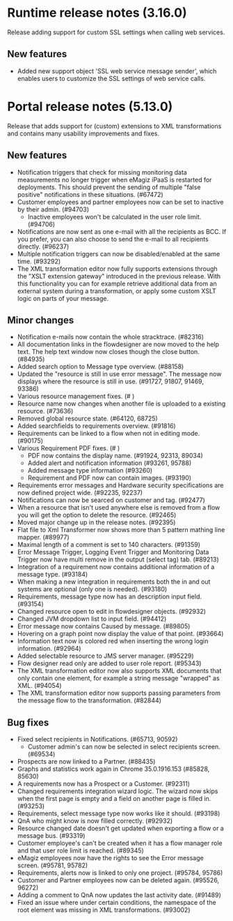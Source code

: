 # Runtime release notes (3.16.0)
Release adding support for custom SSL settings when calling web services.
## New features
- Added new support object 'SSL web service message sender', which enables users to customize the SSL settings of web service calls.

# Portal release notes (5.13.0)
Release that adds support for (custom) extensions to XML transformations and contains many usability improvements and fixes.
## New features
- Notification triggers that check for missing monitoring data measurements no longer trigger when eMagiz iPaaS is restarted for deployments. This should prevent the sending of multiple "false positive" notifications in these situations. (#67472)
- Customer employees and partner employees now can be set to inactive by their admin. (#94703)
  - Inactive employees won't be calculated in the user role limit. (#94706)
- Notifications are now sent as one e-mail with all the recipients as BCC. If you prefer, you can also choose to send the e-mail to all recipients directly. (#96237)
- Multiple notification triggers can now be disabled/enabled at the same time. (#93292)
- The XML transformation editor now fully supports extensions through the "XSLT extension gateway" introduced in the previous release. With this functionality you can for example retrieve additional data from an external system during a transformation, or apply some custom XSLT logic on parts of your message.
## Minor changes
- Notification e-mails now contain the whole stracktrace. (#82316)
- All documentation links in the flowdesigner are now moved to the help text. The help text window now closes though the close button. (#84935)
- Added search option to Message type overview. (#88158)
- Updated the "resource is still in use error message". The message now displays where the resource is still in use. (#91727, 91807, 91469, 93386)
- Various resource management fixes. (# )
- Resource name now changes when another file is uploaded to a existing resource. (#73636)
- Removed global resource state. (#64120, 68725)
- Added searchfields to requirements overview. (#91816)
- Requirements can be linked to a flow when not in editing mode. (#90175)
- Various Requirement PDF fixes. (# )
  - PDF now contains the display name. (#91924, 92313, 89034)
  - Added alert and notification information (#93261, 95788)
  - Added message type information (#93260)
  - Requirement and PDF now can contain images. (#93190)
- Requirements error messages and Hardware security specifications are now defined project wide. (#92235, 92237)
- Notifications can now be searced on customer and tag. (#92477)
- When a resource that isn't used anywhere else is removed from a flow you will get the option to delete the resource. (#92465)
- Moved major change up in the release notes. (#92395)
- Flat file to Xml Transformer now shows more than 5 pattern mathing line mapper. (#89977)
- Maximal length of a comment is set to 140 characters. (#91359)
- Error Message Trigger, Logging Event Trigger and Monitoring Data Trigger now have multi remove in the output (select tag) tab. (#89213)
- Integration of a requirement now contains additional information of a message type. (#93184)
- When making a new integration in requirements both the in and out systems are optional (only one is needed). (#93180)
- Requirements, message type now has an description input field. (#93154)
- Changed resource open to edit in flowdesigner objects. (#92932)
- Changed JVM dropdown list to input field. (#94412)
- Error message now contains Caused by message. (#89805)
- Hovering on a graph point now display the value of that point. (#93664)
- Information text now is colored red when inserting the wrong login information. (#92964)
- Added selectable resource to JMS server manager. (#95229)
- Flow designer read only are added to user role report. (#95343)
- The XML transformation editor now also supports XML documents that only contain one element, for example a string message "wrapped" as XML. (#94054)
- The XML transformation editor now supports passing parameters from the message flow to the transformation. (#82844)
## Bug fixes
- Fixed select recipients in Notifications. (#65713, 90592)
  - Customer admin's can now be selected in select recipients screen. (#69534)
- Prospects are now linked to a Partner. (#88435)
- Graphs and statistics work again in Chrome 35.0.1916.153 (#85828, 85630)
- A requirements now has a Prospect or a Customer. (#92311)
- Changed requirements integration wizard logic. The wizard now skips when the first page is empty and a field on another page is filled in. (#93253)
- Requirements, select message type now works like it should. (#93198)
- QnA who might know is now filled correctly. (#92932)
- Resource changed date doesn't get updated when exporting a flow or a message bus. (#93319)
- Customer employee's can't be created when it has a flow manager role and that user role limit is reached. (#89345)
- eMagiz employees now have the rights to see the Error message screen. (#95781, 95782)
- Requirements, alerts now is linked to only one project. (#95784, 95786)
- Customer and Partner employees now can be deleted again. (#95526, 96272)
- Adding a comment to QnA now updates the last activity date. (#91489)
- Fixed an issue where under certain conditions, the namespace of the root element was missing in XML transformations. (#93002)
